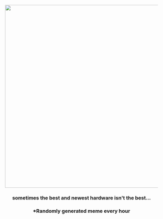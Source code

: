 <p align="center">
        <img src="https://i.redd.it/wayjoigca4x91.jpg" width="600" height="600">
        </p>
        <h3 align="center">sometimes the best and newest hardware isn't the best...</h3>
        <h3 align="center">*Randomly generated meme every hour</h3>
    
